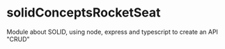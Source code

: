 # solidConceptsRocketSeat
Module about SOLID, using node, express and typescript to create an API "CRUD"
